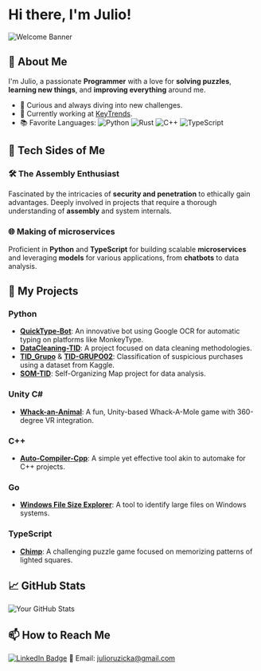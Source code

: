 # Hi there, I'm Julio!

![Welcome Banner](https://via.placeholder.com/900x300/0d1117/58a6ff?text=Welcome+to+My+GitHub+Profile)

## 🧩 About Me
I'm Julio, a passionate **Programmer** with a love for **solving puzzles**, **learning new things**, and **improving everything** around me.

- 🌟 Curious and always diving into new challenges.
- 💼 Currently working at [KeyTrends](https://keytrends.ai/es/).
- 📚 Favorite Languages: 
  ![Python](https://img.shields.io/badge/-Python-3776AB?style=flat&logo=Python&logoColor=white)
  ![Rust](https://img.shields.io/badge/-Rust-000000?style=flat&logo=Rust&logoColor=white)
  ![C++](https://img.shields.io/badge/-C++-00599C?style=flat&logo=Cplusplus&logoColor=white)
  ![TypeScript](https://img.shields.io/badge/-TypeScript-3178C6?style=flat&logo=TypeScript&logoColor=white)

## 🤖 Tech Sides of Me
### 🛠️ The Assembly Enthusiast
Fascinated by the intricacies of **security and penetration** to ethically gain advantages. Deeply involved in projects that require a thorough understanding of **assembly** and system internals.

### 🌐 Making of microservices
Proficient in **Python** and **TypeScript** for building scalable **microservices** and leveraging **models** for various applications, from **chatbots** to data analysis.

## 🚀 My Projects
### Python
- [**QuickType-Bot**](https://github.com/cracksuxer/QuickType-Bot): An innovative bot using Google OCR for automatic typing on platforms like MonkeyType.
- [**DataCleaning-TID**](https://github.com/cracksuxer/DataCleaning-TID): A project focused on data cleaning methodologies.
- [**TID_Grupo**](https://github.com/cracksuxer/TID_Grupo) & [**TID-GRUPO02**](https://github.com/cracksuxer/TID-GRUPO02): Classification of suspicious purchases using a dataset from Kaggle.
- [**SOM-TID**](https://github.com/cracksuxer/SOM-TID): Self-Organizing Map project for data analysis.

### Unity C#
- [**Whack-an-Animal**](https://github.com/cracksuxer/Whack-an-animal): A fun, Unity-based Whack-A-Mole game with 360-degree VR integration.

### C++
- [**Auto-Compiler-Cpp**](https://github.com/cracksuxer/Auto-compiler-cpp): A simple yet effective tool akin to automake for C++ projects.

### Go
- [**Windows File Size Explorer**](https://github.com/cracksuxer/windows-file-size-explorer): A tool to identify large files on Windows systems.

### TypeScript
- [**Chimp**](https://github.com/cracksuxer/chimp): A challenging puzzle game focused on memorizing patterns of lighted squares.

## 📈 GitHub Stats
![Your GitHub Stats](https://github-readme-stats.vercel.app/api?username=julioruzicka&show_icons=true&theme=radical)

## 📫 How to Reach Me
[![LinkedIn Badge](https://img.shields.io/badge/-LinkedIn-0077B5?style=flat&logo=LinkedIn&logoColor=white)](https://www.linkedin.com/in/julio-emanuel-ruzicka-ruzicka-31a127229/)
📧 Email: julioruzicka@gmail.com
